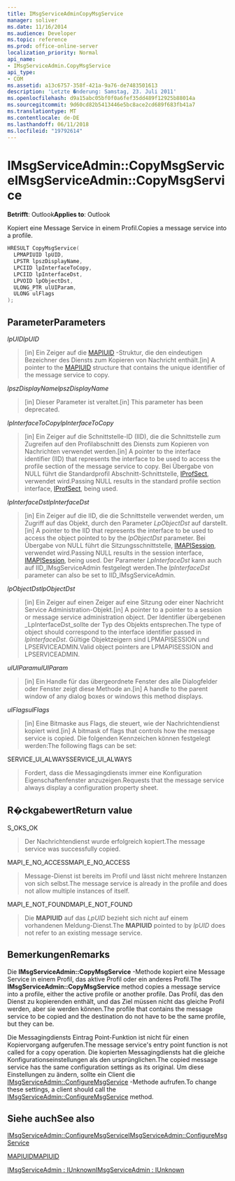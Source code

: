```yaml
---
title: IMsgServiceAdminCopyMsgService
manager: soliver
ms.date: 11/16/2014
ms.audience: Developer
ms.topic: reference
ms.prod: office-online-server
localization_priority: Normal
api_name:
- IMsgServiceAdmin.CopyMsgService
api_type:
- COM
ms.assetid: a13c6757-358f-421a-9a76-de7483501613
description: 'Letzte �nderung: Samstag, 23. Juli 2011'
ms.openlocfilehash: d9a15abc05bf0f0a6fef35dd489f12925b88014a
ms.sourcegitcommit: 9d60cd82b5413446e5bc8ace2cd689f683fb41a7
ms.translationtype: MT
ms.contentlocale: de-DE
ms.lasthandoff: 06/11/2018
ms.locfileid: "19792614"
---
```

# <a name="imsgserviceadmincopymsgservice"></a><span data-ttu-id="03ddc-103">IMsgServiceAdmin::CopyMsgService</span><span class="sxs-lookup"><span data-stu-id="03ddc-103">IMsgServiceAdmin::CopyMsgService</span></span>

  
  
<span data-ttu-id="03ddc-104">**Betrifft**: Outlook</span><span class="sxs-lookup"><span data-stu-id="03ddc-104">**Applies to**: Outlook</span></span> 
  
<span data-ttu-id="03ddc-105">Kopiert eine Message Service in einem Profil.</span><span class="sxs-lookup"><span data-stu-id="03ddc-105">Copies a message service into a profile.</span></span> 
  
```cpp
HRESULT CopyMsgService(
  LPMAPIUID lpUID,
  LPSTR lpszDisplayName,
  LPCIID lpInterfaceToCopy,
  LPCIID lpInterfaceDst,
  LPVOID lpObjectDst,
  ULONG_PTR ulUIParam,
  ULONG ulFlags
);
```

## <a name="parameters"></a><span data-ttu-id="03ddc-106">Parameter</span><span class="sxs-lookup"><span data-stu-id="03ddc-106">Parameters</span></span>

 <span data-ttu-id="03ddc-107">_lpUID_</span><span class="sxs-lookup"><span data-stu-id="03ddc-107">_lpUID_</span></span>
  
> <span data-ttu-id="03ddc-108">[in] Ein Zeiger auf die [MAPIUID](mapiuid.md) -Struktur, die den eindeutigen Bezeichner des Diensts zum Kopieren von Nachricht enthält.</span><span class="sxs-lookup"><span data-stu-id="03ddc-108">[in] A pointer to the [MAPIUID](mapiuid.md) structure that contains the unique identifier of the message service to copy.</span></span> 
    
 <span data-ttu-id="03ddc-109">_lpszDisplayName_</span><span class="sxs-lookup"><span data-stu-id="03ddc-109">_lpszDisplayName_</span></span>
  
> <span data-ttu-id="03ddc-110">[in] Dieser Parameter ist veraltet.</span><span class="sxs-lookup"><span data-stu-id="03ddc-110">[in] This parameter has been deprecated.</span></span> 
    
 <span data-ttu-id="03ddc-111">_lpInterfaceToCopy_</span><span class="sxs-lookup"><span data-stu-id="03ddc-111">_lpInterfaceToCopy_</span></span>
  
> <span data-ttu-id="03ddc-112">[in] Ein Zeiger auf die Schnittstelle-ID (IID), die die Schnittstelle zum Zugreifen auf den Profilabschnitt des Diensts zum Kopieren von Nachrichten verwendet werden.</span><span class="sxs-lookup"><span data-stu-id="03ddc-112">[in] A pointer to the interface identifier (IID) that represents the interface to be used to access the profile section of the message service to copy.</span></span> <span data-ttu-id="03ddc-113">Bei Übergabe von NULL führt die Standardprofil Abschnitt-Schnittstelle, [IProfSect](iprofsectimapiprop.md), verwendet wird.</span><span class="sxs-lookup"><span data-stu-id="03ddc-113">Passing NULL results in the standard profile section interface, [IProfSect](iprofsectimapiprop.md), being used.</span></span>
    
 <span data-ttu-id="03ddc-114">_lpInterfaceDst_</span><span class="sxs-lookup"><span data-stu-id="03ddc-114">_lpInterfaceDst_</span></span>
  
> <span data-ttu-id="03ddc-115">[in] Ein Zeiger auf die IID, die die Schnittstelle verwendet werden, um Zugriff auf das Objekt, durch den Parameter _LpObjectDst_ auf darstellt.</span><span class="sxs-lookup"><span data-stu-id="03ddc-115">[in] A pointer to the IID that represents the interface to be used to access the object pointed to by the  _lpObjectDst_ parameter.</span></span> <span data-ttu-id="03ddc-116">Bei Übergabe von NULL führt die Sitzungsschnittstelle, [IMAPISession](imapisessioniunknown.md), verwendet wird.</span><span class="sxs-lookup"><span data-stu-id="03ddc-116">Passing NULL results in the session interface, [IMAPISession](imapisessioniunknown.md), being used.</span></span> <span data-ttu-id="03ddc-117">Der Parameter _LpInterfaceDst_ kann auch auf IID_IMsgServiceAdmin festgelegt werden.</span><span class="sxs-lookup"><span data-stu-id="03ddc-117">The  _lpInterfaceDst_ parameter can also be set to IID_IMsgServiceAdmin.</span></span> 
    
 <span data-ttu-id="03ddc-118">_lpObjectDst_</span><span class="sxs-lookup"><span data-stu-id="03ddc-118">_lpObjectDst_</span></span>
  
> <span data-ttu-id="03ddc-119">[in] Ein Zeiger auf einen Zeiger auf eine Sitzung oder einer Nachricht Service Administration-Objekt.</span><span class="sxs-lookup"><span data-stu-id="03ddc-119">[in] A pointer to a pointer to a session or message service administration object.</span></span> <span data-ttu-id="03ddc-120">Der Identifier übergebenen _LpInterfaceDst_sollte der Typ des Objekts entsprechen.</span><span class="sxs-lookup"><span data-stu-id="03ddc-120">The type of object should correspond to the interface identifier passed in  _lpInterfaceDst_.</span></span> <span data-ttu-id="03ddc-121">Gültige Objektzeigern sind LPMAPISESSION und LPSERVICEADMIN.</span><span class="sxs-lookup"><span data-stu-id="03ddc-121">Valid object pointers are LPMAPISESSION and LPSERVICEADMIN.</span></span>
    
 <span data-ttu-id="03ddc-122">_ulUIParam_</span><span class="sxs-lookup"><span data-stu-id="03ddc-122">_ulUIParam_</span></span>
  
> <span data-ttu-id="03ddc-123">[in] Ein Handle für das übergeordnete Fenster des alle Dialogfelder oder Fenster zeigt diese Methode an.</span><span class="sxs-lookup"><span data-stu-id="03ddc-123">[in] A handle to the parent window of any dialog boxes or windows this method displays.</span></span>
    
 <span data-ttu-id="03ddc-124">_ulFlags_</span><span class="sxs-lookup"><span data-stu-id="03ddc-124">_ulFlags_</span></span>
  
> <span data-ttu-id="03ddc-125">[in] Eine Bitmaske aus Flags, die steuert, wie der Nachrichtendienst kopiert wird.</span><span class="sxs-lookup"><span data-stu-id="03ddc-125">[in] A bitmask of flags that controls how the message service is copied.</span></span> <span data-ttu-id="03ddc-126">Die folgenden Kennzeichen können festgelegt werden:</span><span class="sxs-lookup"><span data-stu-id="03ddc-126">The following flags can be set:</span></span>
    
<span data-ttu-id="03ddc-127">SERVICE_UI_ALWAYS</span><span class="sxs-lookup"><span data-stu-id="03ddc-127">SERVICE_UI_ALWAYS</span></span> 
  
> <span data-ttu-id="03ddc-128">Fordert, dass die Messagingdiensts immer eine Konfiguration Eigenschaftenfenster anzuzeigen.</span><span class="sxs-lookup"><span data-stu-id="03ddc-128">Requests that the message service always display a configuration property sheet.</span></span>
    
## <a name="return-value"></a><span data-ttu-id="03ddc-129">R�ckgabewert</span><span class="sxs-lookup"><span data-stu-id="03ddc-129">Return value</span></span>

<span data-ttu-id="03ddc-130">S_OK</span><span class="sxs-lookup"><span data-stu-id="03ddc-130">S_OK</span></span> 
  
> <span data-ttu-id="03ddc-131">Der Nachrichtendienst wurde erfolgreich kopiert.</span><span class="sxs-lookup"><span data-stu-id="03ddc-131">The message service was successfully copied.</span></span>
    
<span data-ttu-id="03ddc-132">MAPI_E_NO_ACCESS</span><span class="sxs-lookup"><span data-stu-id="03ddc-132">MAPI_E_NO_ACCESS</span></span> 
  
> <span data-ttu-id="03ddc-133">Message-Dienst ist bereits im Profil und lässt nicht mehrere Instanzen von sich selbst.</span><span class="sxs-lookup"><span data-stu-id="03ddc-133">The message service is already in the profile and does not allow multiple instances of itself.</span></span>
    
<span data-ttu-id="03ddc-134">MAPI_E_NOT_FOUND</span><span class="sxs-lookup"><span data-stu-id="03ddc-134">MAPI_E_NOT_FOUND</span></span> 
  
> <span data-ttu-id="03ddc-135">Die **MAPIUID** auf das _LpUID_ bezieht sich nicht auf einem vorhandenen Meldung-Dienst.</span><span class="sxs-lookup"><span data-stu-id="03ddc-135">The **MAPIUID** pointed to by  _lpUID_ does not refer to an existing message service.</span></span> 
    
## <a name="remarks"></a><span data-ttu-id="03ddc-136">Bemerkungen</span><span class="sxs-lookup"><span data-stu-id="03ddc-136">Remarks</span></span>

<span data-ttu-id="03ddc-137">Die **IMsgServiceAdmin::CopyMsgService** -Methode kopiert eine Message Service in einem Profil, das aktive Profil oder ein anderes Profil.</span><span class="sxs-lookup"><span data-stu-id="03ddc-137">The **IMsgServiceAdmin::CopyMsgService** method copies a message service into a profile, either the active profile or another profile.</span></span> <span data-ttu-id="03ddc-138">Das Profil, das den Dienst zu kopierenden enthält, und das Ziel müssen nicht das gleiche Profil werden, aber sie werden können.</span><span class="sxs-lookup"><span data-stu-id="03ddc-138">The profile that contains the message service to be copied and the destination do not have to be the same profile, but they can be.</span></span> 
  
<span data-ttu-id="03ddc-139">Die Messagingdiensts Eintrag Point-Funktion ist nicht für einen Kopiervorgang aufgerufen.</span><span class="sxs-lookup"><span data-stu-id="03ddc-139">The message service's entry point function is not called for a copy operation.</span></span> <span data-ttu-id="03ddc-140">Die kopierten Messagingdiensts hat die gleiche Konfigurationseinstellungen als den ursprünglichen.</span><span class="sxs-lookup"><span data-stu-id="03ddc-140">The copied message service has the same configuration settings as its original.</span></span> <span data-ttu-id="03ddc-141">Um diese Einstellungen zu ändern, sollte ein Client die [IMsgServiceAdmin::ConfigureMsgService](imsgserviceadmin-configuremsgservice.md) -Methode aufrufen.</span><span class="sxs-lookup"><span data-stu-id="03ddc-141">To change these settings, a client should call the [IMsgServiceAdmin::ConfigureMsgService](imsgserviceadmin-configuremsgservice.md) method.</span></span> 
  
## <a name="see-also"></a><span data-ttu-id="03ddc-142">Siehe auch</span><span class="sxs-lookup"><span data-stu-id="03ddc-142">See also</span></span>



[<span data-ttu-id="03ddc-143">IMsgServiceAdmin::ConfigureMsgService</span><span class="sxs-lookup"><span data-stu-id="03ddc-143">IMsgServiceAdmin::ConfigureMsgService</span></span>](imsgserviceadmin-configuremsgservice.md)
  
[<span data-ttu-id="03ddc-144">MAPIUID</span><span class="sxs-lookup"><span data-stu-id="03ddc-144">MAPIUID</span></span>](mapiuid.md)
  
[<span data-ttu-id="03ddc-145">IMsgServiceAdmin : IUnknown</span><span class="sxs-lookup"><span data-stu-id="03ddc-145">IMsgServiceAdmin : IUnknown</span></span>](imsgserviceadminiunknown.md)

